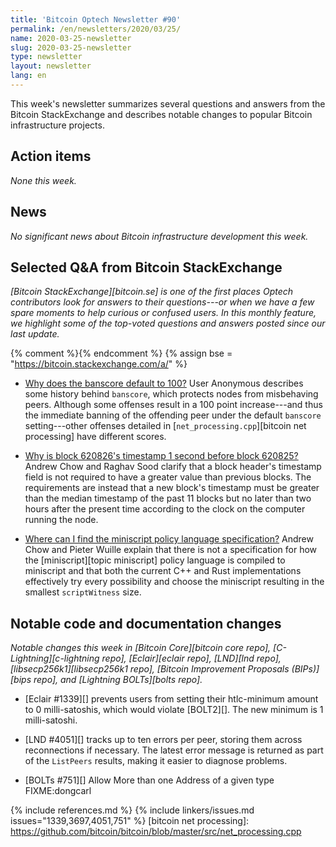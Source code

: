 ```yaml
---
title: 'Bitcoin Optech Newsletter #90'
permalink: /en/newsletters/2020/03/25/
name: 2020-03-25-newsletter
slug: 2020-03-25-newsletter
type: newsletter
layout: newsletter
lang: en
---
```

This week's newsletter summarizes several questions and answers from the
Bitcoin StackExchange and describes notable changes to popular Bitcoin
infrastructure projects.

## Action items

*None this week.*

## News

*No significant news about Bitcoin infrastructure development this week.*

## Selected Q&A from Bitcoin StackExchange

*[Bitcoin StackExchange][bitcoin.se] is one of the first places Optech
contributors look for answers to their questions---or when we have a
few spare moments to help curious or confused users.  In
this monthly feature, we highlight some of the top-voted questions and
answers posted since our last update.*

{% comment %}<!-- https://bitcoin.stackexchange.com/search?tab=votes&q=created%3a1m..%20is%3aanswer -->{%
endcomment %}
{% assign bse = "https://bitcoin.stackexchange.com/a/" %}

- [Why does the banscore default to 100?]({{bse}}93795) User Anonymous
describes some history behind `banscore`, which protects nodes
from misbehaving peers. Although some offenses result in a 100
point increase---and thus the immediate banning of the offending peer under the default
`banscore` setting---other offenses detailed in
[`net_processing.cpp`][bitcoin net processing] have different scores.

- [Why is block 620826's timestamp 1 second before block 620825?]({{bse}}93696)
Andrew Chow and Raghav Sood clarify that a block header's timestamp field is not
required to have a greater value than previous blocks. The requirements are
instead that a new block's timestamp must be greater than the median
timestamp of the past 11 blocks but no later than two hours after the
present time according to the clock on the computer running the node.

- [Where can I find the miniscript policy language specification?]({{bse}}93764)
Andrew Chow and Pieter Wuille explain that there is not a specification for how
the [miniscript][topic miniscript] policy language is compiled to miniscript and
that both the current C++ and Rust implementations effectively try every
possibility and choose the miniscript resulting in the smallest `scriptWitness` size.

## Notable code and documentation changes

*Notable changes this week in [Bitcoin Core][bitcoin core repo],
[C-Lightning][c-lightning repo], [Eclair][eclair repo], [LND][lnd repo],
[libsecp256k1][libsecp256k1 repo], [Bitcoin Improvement Proposals
(BIPs)][bips repo], and [Lightning BOLTs][bolts repo].*

- [Eclair #1339][] prevents users from setting their htlc-minimum
  amount to 0 milli-satoshis, which would violate [BOLT2][].<!-- "A
  receiving node [...] receiving an `amount_msat` equal to 0 [...]
  SHOULD fail the channel." --> The new minimum is 1 milli-satoshi.

- [LND #4051][] tracks up to ten errors per peer, storing them across
  reconnections if necessary.  The latest error message is returned as
  part of the `ListPeers` results, making it easier to diagnose
  problems.

- [BOLTs #751][] Allow More than one Address of a given type FIXME:dongcarl

{% include references.md %}
{% include linkers/issues.md issues="1339,3697,4051,751" %}
[bitcoin net processing]: https://github.com/bitcoin/bitcoin/blob/master/src/net_processing.cpp
